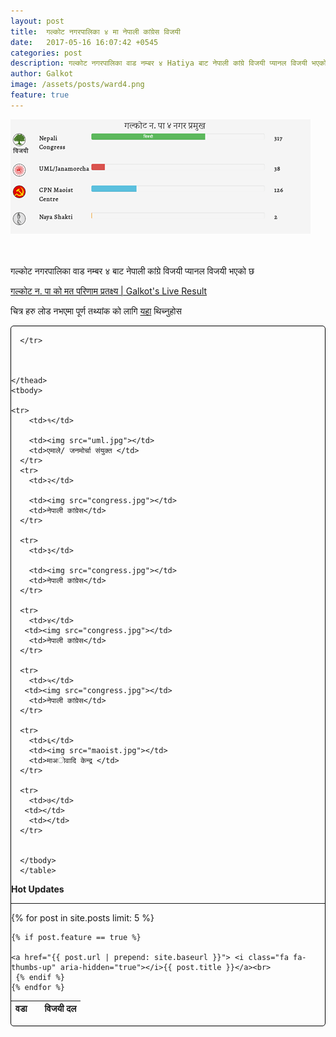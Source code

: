 ```yaml
---
layout: post
title:  गल्कोट नगरपालिका ४ मा नेपाली कांग्रेस विजयी
date:   2017-05-16 16:07:42 +0545
categories: post
description: गल्कोट नगरपालिका वाड नम्बर ४ Hatiya बाट नेपाली कांग्रे विजयी प्यानल विजयी भएको छ  ...| ३
author: Galkot
image: /assets/posts/ward4.png
feature: true
---
```


<img src="/assets/posts/ward4.png" alt="hemanta">
<br>


<br><br>
गल्कोट नगरपालिका वाड नम्बर ४ बाट नेपाली कांग्रे विजयी प्यानल विजयी भएको छ 

<a href="/election"> गल्कोट न. पा को मत परिणाम प्रतक्ष्य | Galkot's Live Result</a>

चित्र हरु लोड नभएमा पूर्ण तथ्यांक को लागि <a href="/election">यहा</a> थिच्नुहोस  

<div style="border: 0.5px solid black; border-radius: 5px;" class="alert-alert-success">	 

<div class="row">
  <div class="col-md-6">
    <table class="table table-hover table-bordered">
    <thead>
    <tr>
        <th>वडा </th>
        <th></th>
        <th>विजयी दल </th>
        
      </tr>
    

      
    </thead>
    <tbody>

    <tr>
        <td>१</td>
       
        <td><img src="uml.jpg"></td>
        <td>एमाले/ जनमोर्चा संयुक्त </td>
      </tr>
      <tr>
        <td>२</td>
       
        <td><img src="congress.jpg"></td>
        <td>नेपाली कांग्रेस</td>
      </tr>

      <tr>
        <td>३</td>
       
        <td><img src="congress.jpg"></td>
        <td>नेपाली कांग्रेस</td>
      </tr>

      <tr>
        <td>४</td>
       <td><img src="congress.jpg"></td>
        <td>नेपाली कांग्रेस</td>
      </tr>

      <tr>
        <td>५</td>
       <td><img src="congress.jpg"></td>
        <td>नेपाली कांग्रेस</td>
      </tr>

      <tr>
        <td>६</td>
        <td><img src="maoist.jpg"></td>
        <td>माअाेवादि केन्द्र </td>
      </tr>

      <tr>
        <td>७</td>
       <td></td>
        <td></td>
      </tr>
       

      </tbody>
      </table>
 </div>

  <div class="col-md-6 alert-alert-danger">
  <b><i class="fa fa-fire" aria-hidden="true"></i>Hot Updates</b> <br><hr>

  {% for post in site.posts limit: 5 %}

    {% if post.feature == true %}

    <a href="{{ post.url | prepend: site.baseurl }}"> <i class="fa fa-thumbs-up" aria-hidden="true"></i>{{ post.title }}</a><br>
     {% endif %}
    {% endfor %}
  </div>
</div>
</div>
